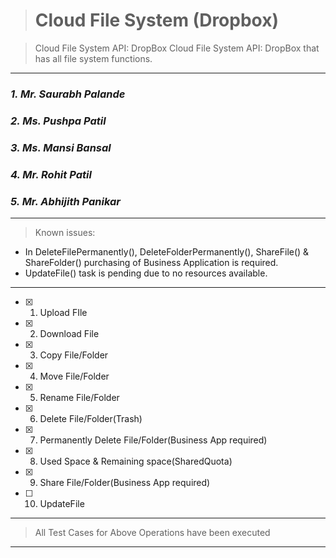 > # Cloud File System (Dropbox)

> Cloud File System API: DropBox Cloud File System API: DropBox that has all file system functions.

- - - -

### _1. Mr. Saurabh Palande_
### _2. Ms. Pushpa Patil_
### _3. Ms. Mansi Bansal_
### _4. Mr. Rohit Patil_
### _5. Mr. Abhijith Panikar_

- - - -

> Known issues:
* In DeleteFilePermanently(), DeleteFolderPermanently(), ShareFile() & ShareFolder() purchasing of Business Application is required.
* UpdateFile() task is pending due to no resources available.

- - - -

- [x] 1. Upload FIle
- [x] 2. Download File
- [x] 3. Copy File/Folder
- [x] 4. Move File/Folder
- [x] 5. Rename File/Folder
- [x] 6. Delete File/Folder(Trash)
- [x] 7. Permanently Delete File/Folder(Business App required)
- [x] 8. Used Space & Remaining space(SharedQuota)
- [x] 9. Share File/Folder(Business App required)
- [ ] 10. UpdateFile

- - - -

> All Test Cases for Above Operations have been executed

- - - -
